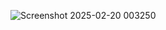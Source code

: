 ![Screenshot 2025-02-20 003250](https://github.com/user-attachments/assets/1a51df39-f87d-4d82-94a0-ef565d64409e)
